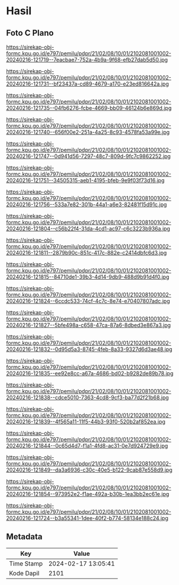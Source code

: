 # Hasil

## Foto C Plano

https://sirekap-obj-formc.kpu.go.id/e797/pemilu/pdpr/21/02/08/10/01/2102081001002-20240216-121719--7eacbae7-752a-4b9a-9f68-efb27dab5d50.jpg

https://sirekap-obj-formc.kpu.go.id/e797/pemilu/pdpr/21/02/08/10/01/2102081001002-20240216-121731--bf23437a-cd89-4679-a170-e23ed816642a.jpg

https://sirekap-obj-formc.kpu.go.id/e797/pemilu/pdpr/21/02/08/10/01/2102081001002-20240216-121735--04fb6276-fcbe-4669-bb09-46124b6e869d.jpg

https://sirekap-obj-formc.kpu.go.id/e797/pemilu/pdpr/21/02/08/10/01/2102081001002-20240216-121740--656f00e2-251a-4a25-8c93-4578fa53a99e.jpg

https://sirekap-obj-formc.kpu.go.id/e797/pemilu/pdpr/21/02/08/10/01/2102081001002-20240216-121747--0d941d56-7297-48c7-809d-9fc7c9862252.jpg

https://sirekap-obj-formc.kpu.go.id/e797/pemilu/pdpr/21/02/08/10/01/2102081001002-20240216-121751--34505315-aeb1-4195-bfeb-9e9f03f73d16.jpg

https://sirekap-obj-formc.kpu.go.id/e797/pemilu/pdpr/21/02/08/10/01/2102081001002-20240216-121756--533a7e82-301b-44a1-a6e3-82481f15d91c.jpg

https://sirekap-obj-formc.kpu.go.id/e797/pemilu/pdpr/21/02/08/10/01/2102081001002-20240216-121804--c56b22f4-31da-4cd1-ac97-c6c3223b936a.jpg

https://sirekap-obj-formc.kpu.go.id/e797/pemilu/pdpr/21/02/08/10/01/2102081001002-20240216-121811--2879b90c-851c-417c-882e-c2414dbfc6d3.jpg

https://sirekap-obj-formc.kpu.go.id/e797/pemilu/pdpr/21/02/08/10/01/2102081001002-20240216-121815--84710de1-39b3-4d14-9db9-488d9b91d4f0.jpg

https://sirekap-obj-formc.kpu.go.id/e797/pemilu/pdpr/21/02/08/10/01/2102081001002-20240216-121824--6ccdc533-74cf-4c7c-8e74-e70407807adc.jpg

https://sirekap-obj-formc.kpu.go.id/e797/pemilu/pdpr/21/02/08/10/01/2102081001002-20240216-121827--5bfe498a-c658-47ca-87a6-8dbed3e867a3.jpg

https://sirekap-obj-formc.kpu.go.id/e797/pemilu/pdpr/21/02/08/10/01/2102081001002-20240216-121832--0d95d5a3-8745-4feb-8a33-9327d6d3ae48.jpg

https://sirekap-obj-formc.kpu.go.id/e797/pemilu/pdpr/21/02/08/10/01/2102081001002-20240216-121835--ee92e8cc-a67a-4686-bd02-b9282de89b78.jpg

https://sirekap-obj-formc.kpu.go.id/e797/pemilu/pdpr/21/02/08/10/01/2102081001002-20240216-121838--cdce5010-7363-4cd8-9cf3-ba77d2f21b68.jpg

https://sirekap-obj-formc.kpu.go.id/e797/pemilu/pdpr/21/02/08/10/01/2102081001002-20240216-121839--4f565a11-11f5-44b3-93f0-520b2af852ea.jpg

https://sirekap-obj-formc.kpu.go.id/e797/pemilu/pdpr/21/02/08/10/01/2102081001002-20240216-121844--0c65d4d7-f1a1-4fd8-ac31-0e7d924729e9.jpg

https://sirekap-obj-formc.kpu.go.id/e797/pemilu/pdpr/21/02/08/10/01/2102081001002-20240216-121849--da3a6936-c30c-40e5-b122-9cab87e558d9.jpg

https://sirekap-obj-formc.kpu.go.id/e797/pemilu/pdpr/21/02/08/10/01/2102081001002-20240216-121854--973952e2-f1ae-492a-b30b-1ea3bb2ec61e.jpg

https://sirekap-obj-formc.kpu.go.id/e797/pemilu/pdpr/21/02/08/10/01/2102081001002-20240216-121724--b3a55341-1dee-40f2-b774-58134e188c24.jpg


## Metadata

| Key        | Value               |
| ---------- | ------------------- |
| Time Stamp | 2024-02-17 13:05:41 |
| Kode Dapil | 2101                |



